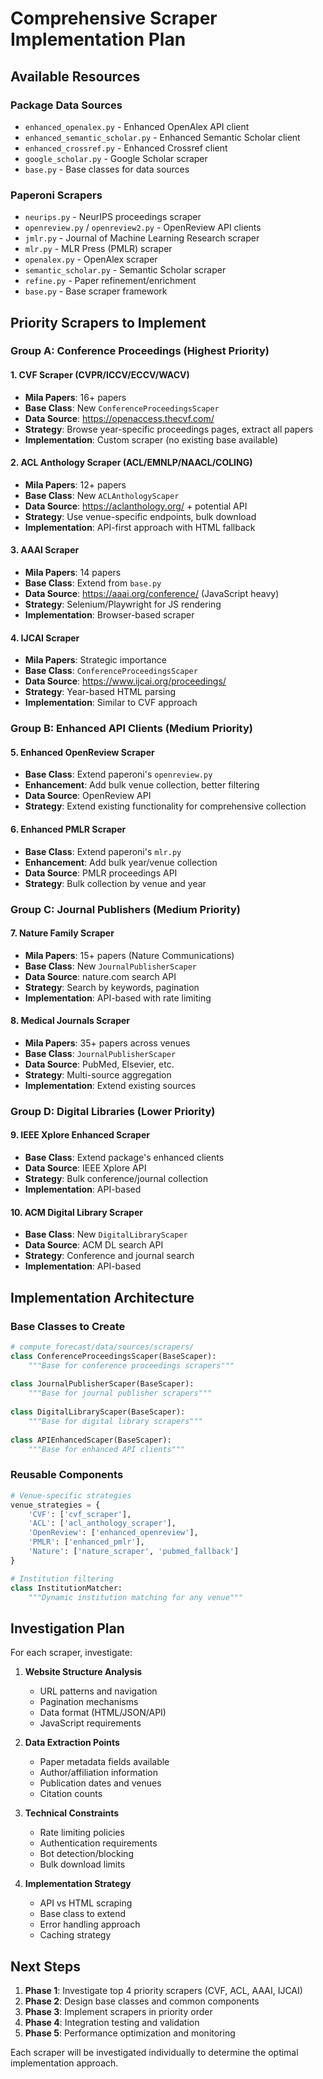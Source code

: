 # Comprehensive Scraper Implementation Plan

## Available Resources

### Package Data Sources
- `enhanced_openalex.py` - Enhanced OpenAlex API client
- `enhanced_semantic_scholar.py` - Enhanced Semantic Scholar client  
- `enhanced_crossref.py` - Enhanced Crossref client
- `google_scholar.py` - Google Scholar scraper
- `base.py` - Base classes for data sources

### Paperoni Scrapers
- `neurips.py` - NeurIPS proceedings scraper
- `openreview.py` / `openreview2.py` - OpenReview API clients
- `jmlr.py` - Journal of Machine Learning Research scraper
- `mlr.py` - MLR Press (PMLR) scraper
- `openalex.py` - OpenAlex scraper
- `semantic_scholar.py` - Semantic Scholar scraper
- `refine.py` - Paper refinement/enrichment
- `base.py` - Base scraper framework

## Priority Scrapers to Implement

### Group A: Conference Proceedings (Highest Priority)

#### 1. **CVF Scraper** (CVPR/ICCV/ECCV/WACV)
- **Mila Papers**: 16+ papers
- **Base Class**: New `ConferenceProceedingsScaper` 
- **Data Source**: https://openaccess.thecvf.com/
- **Strategy**: Browse year-specific proceedings pages, extract all papers
- **Implementation**: Custom scraper (no existing base available)

#### 2. **ACL Anthology Scraper** (ACL/EMNLP/NAACL/COLING)  
- **Mila Papers**: 12+ papers
- **Base Class**: New `ACLAnthologyScaper`
- **Data Source**: https://aclanthology.org/ + potential API
- **Strategy**: Use venue-specific endpoints, bulk download
- **Implementation**: API-first approach with HTML fallback

#### 3. **AAAI Scraper**
- **Mila Papers**: 14 papers
- **Base Class**: Extend from `base.py` 
- **Data Source**: https://aaai.org/conference/ (JavaScript heavy)
- **Strategy**: Selenium/Playwright for JS rendering
- **Implementation**: Browser-based scraper

#### 4. **IJCAI Scraper**
- **Mila Papers**: Strategic importance
- **Base Class**: `ConferenceProceedingsScaper`
- **Data Source**: https://www.ijcai.org/proceedings/
- **Strategy**: Year-based HTML parsing
- **Implementation**: Similar to CVF approach

### Group B: Enhanced API Clients (Medium Priority)

#### 5. **Enhanced OpenReview Scraper**
- **Base Class**: Extend paperoni's `openreview.py`
- **Enhancement**: Add bulk venue collection, better filtering
- **Data Source**: OpenReview API
- **Strategy**: Extend existing functionality for comprehensive collection

#### 6. **Enhanced PMLR Scraper**  
- **Base Class**: Extend paperoni's `mlr.py`
- **Enhancement**: Add bulk year/venue collection
- **Data Source**: PMLR proceedings API
- **Strategy**: Bulk collection by venue and year

### Group C: Journal Publishers (Medium Priority)

#### 7. **Nature Family Scraper**
- **Mila Papers**: 15+ papers (Nature Communications)
- **Base Class**: New `JournalPublisherScaper`
- **Data Source**: nature.com search API
- **Strategy**: Search by keywords, pagination
- **Implementation**: API-based with rate limiting

#### 8. **Medical Journals Scraper** 
- **Mila Papers**: 35+ papers across venues
- **Base Class**: `JournalPublisherScaper`
- **Data Source**: PubMed, Elsevier, etc.
- **Strategy**: Multi-source aggregation
- **Implementation**: Extend existing sources

### Group D: Digital Libraries (Lower Priority)

#### 9. **IEEE Xplore Enhanced Scraper**
- **Base Class**: Extend package's enhanced clients
- **Data Source**: IEEE Xplore API
- **Strategy**: Bulk conference/journal collection
- **Implementation**: API-based

#### 10. **ACM Digital Library Scraper**
- **Base Class**: New `DigitalLibraryScaper`
- **Data Source**: ACM DL search API
- **Strategy**: Conference and journal search
- **Implementation**: API-based

## Implementation Architecture

### Base Classes to Create

```python
# compute_forecast/data/sources/scrapers/
class ConferenceProceedingsScaper(BaseScaper):
    """Base for conference proceedings scrapers"""
    
class JournalPublisherScaper(BaseScaper):  
    """Base for journal publisher scrapers"""
    
class DigitalLibraryScaper(BaseScaper):
    """Base for digital library scrapers"""
    
class APIEnhancedScaper(BaseScaper):
    """Base for enhanced API clients"""
```

### Reusable Components

```python
# Venue-specific strategies
venue_strategies = {
    'CVF': ['cvf_scraper'],
    'ACL': ['acl_anthology_scraper'], 
    'OpenReview': ['enhanced_openreview'],
    'PMLR': ['enhanced_pmlr'],
    'Nature': ['nature_scraper', 'pubmed_fallback']
}

# Institution filtering
class InstitutionMatcher:
    """Dynamic institution matching for any venue"""
```

## Investigation Plan

For each scraper, investigate:

1. **Website Structure Analysis**
   - URL patterns and navigation
   - Pagination mechanisms  
   - Data format (HTML/JSON/API)
   - JavaScript requirements

2. **Data Extraction Points**
   - Paper metadata fields available
   - Author/affiliation information
   - Publication dates and venues
   - Citation counts

3. **Technical Constraints**
   - Rate limiting policies
   - Authentication requirements
   - Bot detection/blocking
   - Bulk download limits

4. **Implementation Strategy**
   - API vs HTML scraping
   - Base class to extend
   - Error handling approach
   - Caching strategy

## Next Steps

1. **Phase 1**: Investigate top 4 priority scrapers (CVF, ACL, AAAI, IJCAI)
2. **Phase 2**: Design base classes and common components  
3. **Phase 3**: Implement scrapers in priority order
4. **Phase 4**: Integration testing and validation
5. **Phase 5**: Performance optimization and monitoring

Each scraper will be investigated individually to determine the optimal implementation approach.
